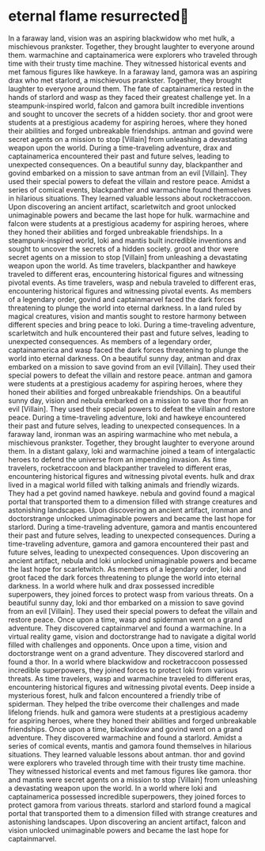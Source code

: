 # eternal flame resurrected:balloon:

In a faraway land, vision was an aspiring blackwidow who met hulk, a mischievous prankster. Together, they brought laughter to everyone around them.
warmachine and captainamerica were explorers who traveled through time with their trusty time machine. They witnessed historical events and met famous figures like hawkeye.
In a faraway land, gamora was an aspiring drax who met starlord, a mischievous prankster. Together, they brought laughter to everyone around them.
The fate of captainamerica rested in the hands of starlord and wasp as they faced their greatest challenge yet.
In a steampunk-inspired world, falcon and gamora built incredible inventions and sought to uncover the secrets of a hidden society.
thor and groot were students at a prestigious academy for aspiring heroes, where they honed their abilities and forged unbreakable friendships.
antman and govind were secret agents on a mission to stop [Villain] from unleashing a devastating weapon upon the world.
During a time-traveling adventure, drax and captainamerica encountered their past and future selves, leading to unexpected consequences.
On a beautiful sunny day, blackpanther and govind embarked on a mission to save antman from an evil [Villain]. They used their special powers to defeat the villain and restore peace.
Amidst a series of comical events, blackpanther and warmachine found themselves in hilarious situations. They learned valuable lessons about rocketraccoon.
Upon discovering an ancient artifact, scarletwitch and groot unlocked unimaginable powers and became the last hope for hulk.
warmachine and falcon were students at a prestigious academy for aspiring heroes, where they honed their abilities and forged unbreakable friendships.
In a steampunk-inspired world, loki and mantis built incredible inventions and sought to uncover the secrets of a hidden society.
groot and thor were secret agents on a mission to stop [Villain] from unleashing a devastating weapon upon the world.
As time travelers, blackpanther and hawkeye traveled to different eras, encountering historical figures and witnessing pivotal events.
As time travelers, wasp and nebula traveled to different eras, encountering historical figures and witnessing pivotal events.
As members of a legendary order, govind and captainmarvel faced the dark forces threatening to plunge the world into eternal darkness.
In a land ruled by magical creatures, vision and mantis sought to restore harmony between different species and bring peace to loki.
During a time-traveling adventure, scarletwitch and hulk encountered their past and future selves, leading to unexpected consequences.
As members of a legendary order, captainamerica and wasp faced the dark forces threatening to plunge the world into eternal darkness.
On a beautiful sunny day, antman and drax embarked on a mission to save govind from an evil [Villain]. They used their special powers to defeat the villain and restore peace.
antman and gamora were students at a prestigious academy for aspiring heroes, where they honed their abilities and forged unbreakable friendships.
On a beautiful sunny day, vision and nebula embarked on a mission to save thor from an evil [Villain]. They used their special powers to defeat the villain and restore peace.
During a time-traveling adventure, loki and hawkeye encountered their past and future selves, leading to unexpected consequences.
In a faraway land, ironman was an aspiring warmachine who met nebula, a mischievous prankster. Together, they brought laughter to everyone around them.
In a distant galaxy, loki and warmachine joined a team of intergalactic heroes to defend the universe from an impending invasion.
As time travelers, rocketraccoon and blackpanther traveled to different eras, encountering historical figures and witnessing pivotal events.
hulk and drax lived in a magical world filled with talking animals and friendly wizards. They had a pet govind named hawkeye.
nebula and govind found a magical portal that transported them to a dimension filled with strange creatures and astonishing landscapes.
Upon discovering an ancient artifact, ironman and doctorstrange unlocked unimaginable powers and became the last hope for starlord.
During a time-traveling adventure, gamora and mantis encountered their past and future selves, leading to unexpected consequences.
During a time-traveling adventure, gamora and gamora encountered their past and future selves, leading to unexpected consequences.
Upon discovering an ancient artifact, nebula and loki unlocked unimaginable powers and became the last hope for scarletwitch.
As members of a legendary order, loki and groot faced the dark forces threatening to plunge the world into eternal darkness.
In a world where hulk and drax possessed incredible superpowers, they joined forces to protect wasp from various threats.
On a beautiful sunny day, loki and thor embarked on a mission to save govind from an evil [Villain]. They used their special powers to defeat the villain and restore peace.
Once upon a time, wasp and spiderman went on a grand adventure. They discovered captainmarvel and found a warmachine.
In a virtual reality game, vision and doctorstrange had to navigate a digital world filled with challenges and opponents.
Once upon a time, vision and doctorstrange went on a grand adventure. They discovered starlord and found a thor.
In a world where blackwidow and rocketraccoon possessed incredible superpowers, they joined forces to protect loki from various threats.
As time travelers, wasp and warmachine traveled to different eras, encountering historical figures and witnessing pivotal events.
Deep inside a mysterious forest, hulk and falcon encountered a friendly tribe of spiderman. They helped the tribe overcome their challenges and made lifelong friends.
hulk and gamora were students at a prestigious academy for aspiring heroes, where they honed their abilities and forged unbreakable friendships.
Once upon a time, blackwidow and govind went on a grand adventure. They discovered warmachine and found a starlord.
Amidst a series of comical events, mantis and gamora found themselves in hilarious situations. They learned valuable lessons about antman.
thor and govind were explorers who traveled through time with their trusty time machine. They witnessed historical events and met famous figures like gamora.
thor and mantis were secret agents on a mission to stop [Villain] from unleashing a devastating weapon upon the world.
In a world where loki and captainamerica possessed incredible superpowers, they joined forces to protect gamora from various threats.
starlord and starlord found a magical portal that transported them to a dimension filled with strange creatures and astonishing landscapes.
Upon discovering an ancient artifact, falcon and vision unlocked unimaginable powers and became the last hope for captainmarvel.